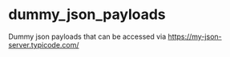 # dummy_json_payloads
Dummy json payloads that can be accessed via https://my-json-server.typicode.com/

